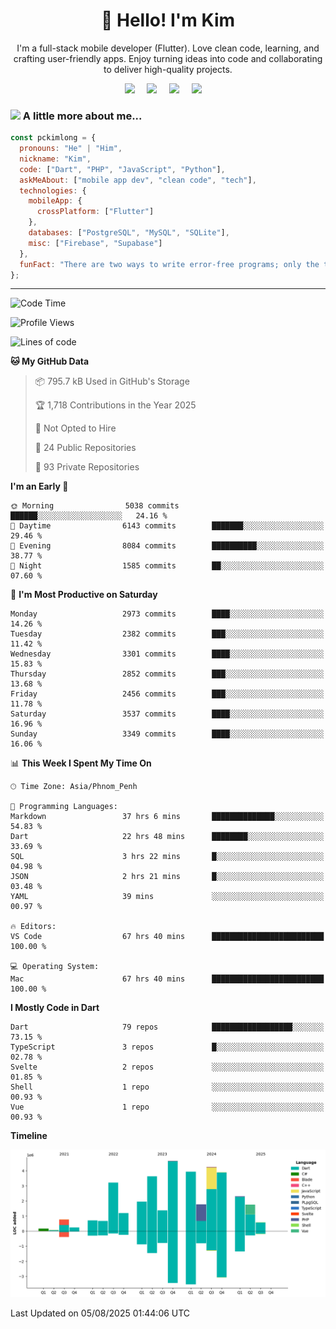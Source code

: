 <h1 align="center">👋 Hello! I'm Kim</h1>

<p align="center">
   I'm a full-stack mobile developer (Flutter). Love clean code, learning, and crafting user-friendly apps. Enjoy turning ideas into code and collaborating to deliver high-quality projects.
</p>

<p align="center">
  <a href="mailto:pochkimlong88@gmail.com"><img src="https://img.shields.io/badge/gmail-%23D14836.svg?&style=for-the-badge&logo=gmail&logoColor=white" /></a>&nbsp;&nbsp;&nbsp;&nbsp;
  <a href="https://t.me/pochkimlong/"><img src="https://img.shields.io/badge/telegram-%230077B5.svg?&style=for-the-badge&logo=telegram&logoColor=white" /></a>&nbsp;&nbsp;&nbsp;&nbsp;
  <a href="https://www.youtube.com/@PochKimlong/"><img src="https://img.shields.io/badge/youtube-%23dc2743.svg?&style=for-the-badge&logo=youtube&logoColor=white" /></a>&nbsp;&nbsp;&nbsp;&nbsp;
  <a href="https://www.tiktok.com/@pckimlong/"><img src="https://img.shields.io/badge/tiktok-%23000000.svg?&style=for-the-badge&logo=tiktok&logoColor=white" /></a>&nbsp;&nbsp;&nbsp;&nbsp;
</p>

### <img src="https://media.giphy.com/media/VgCDAzcKvsR6OM0uWg/giphy.gif" width="50"> A little more about me...  

```javascript
const pckimlong = {
  pronouns: "He" | "Him",
  nickname: "Kim",
  code: ["Dart", "PHP", "JavaScript", "Python"],
  askMeAbout: ["mobile app dev", "clean code", "tech"],
  technologies: {
    mobileApp: {
      crossPlatform: ["Flutter"]
    },
    databases: ["PostgreSQL", "MySQL", "SQLite"],
    misc: ["Firebase", "Supabase"]
  },
  funFact: "There are two ways to write error-free programs; only the third one works."
};
```
---

<!--START_SECTION:waka-->
![Code Time](http://img.shields.io/badge/Code%20Time-1%2C698%20hrs%2051%20mins-blue)

![Profile Views](http://img.shields.io/badge/Profile%20Views-1-blue)

![Lines of code](https://img.shields.io/badge/From%20Hello%20World%20I%27ve%20Written-37.0%20million%20lines%20of%20code-blue)

**🐱 My GitHub Data** 

> 📦 795.7 kB Used in GitHub's Storage 
 > 
> 🏆 1,718 Contributions in the Year 2025
 > 
> 🚫 Not Opted to Hire
 > 
> 📜 24 Public Repositories 
 > 
> 🔑 93 Private Repositories 
 > 
**I'm an Early 🐤** 

```text
🌞 Morning                5038 commits        ██████░░░░░░░░░░░░░░░░░░░   24.16 % 
🌆 Daytime                6143 commits        ███████░░░░░░░░░░░░░░░░░░   29.46 % 
🌃 Evening                8084 commits        ██████████░░░░░░░░░░░░░░░   38.77 % 
🌙 Night                  1585 commits        ██░░░░░░░░░░░░░░░░░░░░░░░   07.60 % 
```
📅 **I'm Most Productive on Saturday** 

```text
Monday                   2973 commits        ████░░░░░░░░░░░░░░░░░░░░░   14.26 % 
Tuesday                  2382 commits        ███░░░░░░░░░░░░░░░░░░░░░░   11.42 % 
Wednesday                3301 commits        ████░░░░░░░░░░░░░░░░░░░░░   15.83 % 
Thursday                 2852 commits        ███░░░░░░░░░░░░░░░░░░░░░░   13.68 % 
Friday                   2456 commits        ███░░░░░░░░░░░░░░░░░░░░░░   11.78 % 
Saturday                 3537 commits        ████░░░░░░░░░░░░░░░░░░░░░   16.96 % 
Sunday                   3349 commits        ████░░░░░░░░░░░░░░░░░░░░░   16.06 % 
```


📊 **This Week I Spent My Time On** 

```text
🕑︎ Time Zone: Asia/Phnom_Penh

💬 Programming Languages: 
Markdown                 37 hrs 6 mins       ██████████████░░░░░░░░░░░   54.83 % 
Dart                     22 hrs 48 mins      ████████░░░░░░░░░░░░░░░░░   33.69 % 
SQL                      3 hrs 22 mins       █░░░░░░░░░░░░░░░░░░░░░░░░   04.98 % 
JSON                     2 hrs 21 mins       █░░░░░░░░░░░░░░░░░░░░░░░░   03.48 % 
YAML                     39 mins             ░░░░░░░░░░░░░░░░░░░░░░░░░   00.97 % 

🔥 Editors: 
VS Code                  67 hrs 40 mins      █████████████████████████   100.00 % 

💻 Operating System: 
Mac                      67 hrs 40 mins      █████████████████████████   100.00 % 
```

**I Mostly Code in Dart** 

```text
Dart                     79 repos            ██████████████████░░░░░░░   73.15 % 
TypeScript               3 repos             █░░░░░░░░░░░░░░░░░░░░░░░░   02.78 % 
Svelte                   2 repos             ░░░░░░░░░░░░░░░░░░░░░░░░░   01.85 % 
Shell                    1 repo              ░░░░░░░░░░░░░░░░░░░░░░░░░   00.93 % 
Vue                      1 repo              ░░░░░░░░░░░░░░░░░░░░░░░░░   00.93 % 
```



**Timeline**

![Lines of Code chart](https://raw.githubusercontent.com/pckimlong/pckimlong/main/assets/bar_graph.png)


 Last Updated on 05/08/2025 01:44:06 UTC
<!--END_SECTION:waka-->

<!---
PochKimlong/PochKimlong is a ✨ special ✨ repository because its `README.md` (this file) appears on your GitHub profile.
You can click the Preview link to take a look at your changes.
--->
